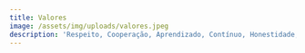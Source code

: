 ```yaml
---
title: Valores
image: /assets/img/uploads/valores.jpeg
description: 'Respeito, Cooperação, Aprendizado, Contínuo, Honestidade, Responsabilidade'
---
```


